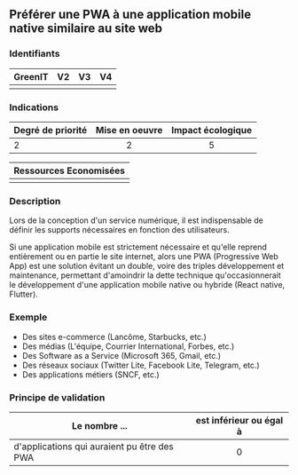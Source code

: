 ## Préférer une PWA à une application mobile native similaire au site web

### Identifiants

| GreenIT |  V2  |  V3  |  V4  |
|:-------:|:----:|:----:|:----:|
|      |   |   |      |

### Indications

| Degré de priorité |      Mise en oeuvre       |  Impact écologique    | 
|-------------------|:-------------------------:|:---------------------:|
|   2     |        2          |       5            | 

|Ressources Economisées                                      |
|:----------------------------------------------------------:|
|   |

### Description

Lors de la conception d'un service numérique, il est indispensable de définir les supports nécessaires en fonction des utilisateurs.

Si une application mobile est strictement nécessaire et qu'elle reprend entièrement ou en partie le site internet, alors une PWA (Progressive Web App) est une solution évitant un double, 
voire des triples développement et maintenance, permettant d'amoindrir la dette technique qu'occasionnerait le développement d'une application mobile native ou hybride (React native, Flutter).

### Exemple

- Des sites e-commerce (Lancôme, Starbucks, etc.)
- Des médias (L'équipe, Courrier International, Forbes, etc.)
- Des Software as a Service (Microsoft 365, Gmail, etc.)
- Des réseaux sociaux (Twitter Lite, Facebook Lite, Telegram, etc.)
- Des applications métiers (SNCF, etc.)

### Principe de validation

| Le nombre ... |     est inférieur ou égal à   |  
|-------------------|:-------------------------:|
| d'applications qui auraient pu être des PWA    |  0 |
